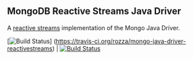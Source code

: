 ## MongoDB Reactive Streams Java Driver ##

A [reactive streams](http://www.reactive-streams.org/) implementation of the Mongo Java Driver.

[![Build Status](https://travis-ci.org/mongodb/mongo-java-driver-reactivestreams.svg?branch=master)]
(https://travis-ci.org/rozza/mongo-java-driver-reactivestreams)  | [![Build Status](https://jenkins.10gen.com/job/mongo-java-driver-reactivestreams/badge/icon)](https://jenkins.10gen.com/job/mongo-java-driver-reactivestreams/)

